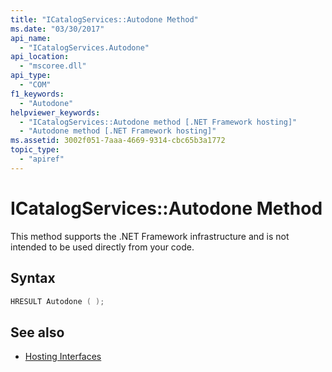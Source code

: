 ```yaml
---
title: "ICatalogServices::Autodone Method"
ms.date: "03/30/2017"
api_name: 
  - "ICatalogServices.Autodone"
api_location: 
  - "mscoree.dll"
api_type: 
  - "COM"
f1_keywords: 
  - "Autodone"
helpviewer_keywords: 
  - "ICatalogServices::Autodone method [.NET Framework hosting]"
  - "Autodone method [.NET Framework hosting]"
ms.assetid: 3002f051-7aaa-4669-9314-cbc65b3a1772
topic_type: 
  - "apiref"
---
```

# ICatalogServices::Autodone Method
This method supports the .NET Framework infrastructure and is not intended to be used directly from your code.  
  
## Syntax  
  
```cpp  
HRESULT Autodone ( );  
```  
  
## See also

- [Hosting Interfaces](hosting-interfaces.md)
